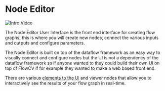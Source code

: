 # Node Editor

[![Intro Video](http://img.youtube.com/vi/-4Yosc7vefo/0.jpg)](https://www.youtube.com/watch?v=-4Yosc7vefo "Node Editor - Intro Video")

The Node Editor User Interface is the front end interface for creating flow graphs, this is where you will create new nodes, connect the various inputs and outputs and configure parameters.

The Node Editor is built on top of the dataflow framework as an easy way to visually connect and configure nodes but the UI is not a dependency of the dataflow framework so if anyone wanted to they could build their own UI on top of FlowCV if for example they wanted to make a web based front end.

There are various [elements to the UI](ui_elements.md) and viewer nodes that allow you to interactively see the results of your flow graph in real-time.





